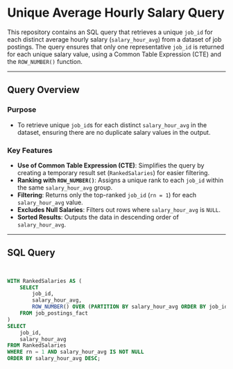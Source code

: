 # Unique Average Hourly Salary Query

This repository contains an SQL query that retrieves a unique `job_id` for each distinct average hourly salary (`salary_hour_avg`) from a dataset of job postings. The query ensures that only one representative `job_id` is returned for each unique salary value, using a Common Table Expression (CTE) and the `ROW_NUMBER()` function.

---

## Query Overview

### Purpose
- To retrieve unique `job_id`s for each distinct `salary_hour_avg` in the dataset, ensuring there are no duplicate salary values in the output.

### Key Features
- **Use of Common Table Expression (CTE)**: Simplifies the query by creating a temporary result set (`RankedSalaries`) for easier filtering.
- **Ranking with `ROW_NUMBER()`**: Assigns a unique rank to each `job_id` within the same `salary_hour_avg` group.
- **Filtering**: Returns only the top-ranked `job_id` (`rn = 1`) for each `salary_hour_avg` value.
- **Excludes Null Salaries**: Filters out rows where `salary_hour_avg` is `NULL`.
- **Sorted Results**: Outputs the data in descending order of `salary_hour_avg`.

---

## SQL Query

```sql


WITH RankedSalaries AS (
    SELECT 
        job_id,
        salary_hour_avg,
        ROW_NUMBER() OVER (PARTITION BY salary_hour_avg ORDER BY job_id) AS rn
    FROM job_postings_fact
)
SELECT 
    job_id,
    salary_hour_avg
FROM RankedSalaries
WHERE rn = 1 AND salary_hour_avg IS NOT NULL
ORDER BY salary_hour_avg DESC;
